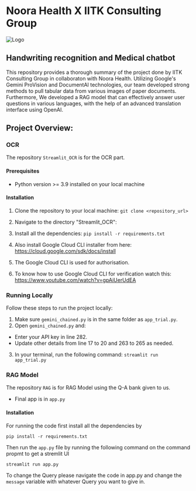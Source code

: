 # Noora Health X IITK Consulting Group
![Logo](https://i.postimg.cc/VNLcvBfn/iitkconsult-cover-1.jpg)

## Handwriting recognition and Medical chatbot

This repository provides a thorough summary of the project done by IITK Consulting Group in collaboraton with Noora Health. Utilizing Google's Gemini ProVision and DocumentAI technologies, our team developed strong methods to pull tabular data from various images of paper documents. Furthermore, We developed a RAG model that can effectively answer user questions in various languages, with the help of an advanced translation interface using OpenAI.

## Project Overview:

### OCR
The repository ```Streamlit_OCR``` is for the OCR part.

#### Prerequisites

- Python version >= 3.9 installed on your local machine

#### Installation

1. Clone the repository to your local machine:
`git clone <repository_url>`
  
2. Navigate to the directory "Streamlit_OCR":
3. Install all the dependencies:
  `pip install -r requirements.txt`
4. Also install Google Cloud CLI installer from here: https://cloud.google.com/sdk/docs/install
5. The Google Cloud CLI is used for authorisation.
6. To know how to use Google Cloud CLI for verification watch this: https://www.youtube.com/watch?v=gpAiUerUdEA

### Running Locally

Follow these steps to run the project locally:

1. Make sure `gemini_chained.py` is in the same folder as `app_trial.py`.
2. Open `gemini_chained.py` and:
- Enter your API key in line 282.
- Update other details from line 17 to 20 and 263 to 265 as needed.
3. In your terminal, run the following command:
  `streamlit run app_trial.py`
  
### RAG Model 
The repository ```RAG``` is for RAG Model using the Q-A bank given to us.
 
- Final app is in ```app.py```

#### Installation

For running the code first install all the dependencies by 
```
pip install -r requirements.txt
```
Then run the ```app.py``` file by running the following command on the command propmt to get a stremlit UI

```
streamlit run app.py
```
To change the Query please navigate the code in app.py and change the ```message``` variable with whatever Query you want to give in.

